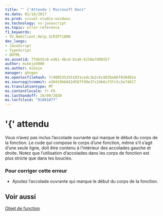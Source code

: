 ```yaml
---
title: "' {'Attendu | Microsoft Docs"
ms.date: 01/18/2017
ms.prod: visual-studio-windows
ms.technology: vs-javascript
ms.topic: error-reference
f1_keywords:
- VS.WebClient.Help.SCRIPT1008
dev_langs:
- JavaScript
- TypeScript
- DHTML
ms.assetid: ffdb55c0-e361-4bcd-b1a6-6158e7d9b557
author: mikejo5000
ms.author: mikejo
manager: ghogen
ms.openlocfilehash: 7c4005352551031cedc3e2c6c803be66f830d02a
ms.sourcegitcommit: e38419bb842d587fd9e37c24b6cf3fc5c2e74817
ms.translationtype: MT
ms.contentlocale: fr-FR
ms.lasthandoff: 10/09/2020
ms.locfileid: "91861877"
---
```

# <a name="expected-"></a>'{' attendu
Vous n’avez pas inclus l’accolade ouvrante qui marque le début du corps de la fonction. Le code qui compose le corps d’une fonction, même s’il s’agit d’une seule ligne, doit être contenu à l’intérieur des accolades gauche et droite. Notez que l’utilisation d’accolades dans les corps de fonction est plus stricte que dans les boucles.  
  
### <a name="to-correct-this-error"></a>Pour corriger cette erreur  
  
- Ajoutez l’accolade ouvrante qui marque le début du corps de la fonction.  
  
## <a name="see-also"></a>Voir aussi  
 [Objet de function](https://developer.mozilla.org/docs/Web/JavaScript/Reference/Global_Objects/Function)